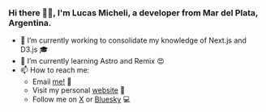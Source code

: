 ### Hi there 👋🏻, I'm Lucas Micheli, a developer from Mar del Plata, Argentina.

- 🔭 I’m currently working to consolidate my knowledge of Next.js and D3.js 🎓
- 🌱 I’m currently learning Astro and Remix 😍
- 📫 How to reach me:
  - Email [me!](mailto:hello@lucasmicheli.com) 📩
  - Visit my personal [website](https://lucasmicheli.com) 👀
  - Follow me on [X](https://x.com/LucasMicheli) or [Bluesky](https://bsky.app/profile/lucasmicheli.com) 💻
